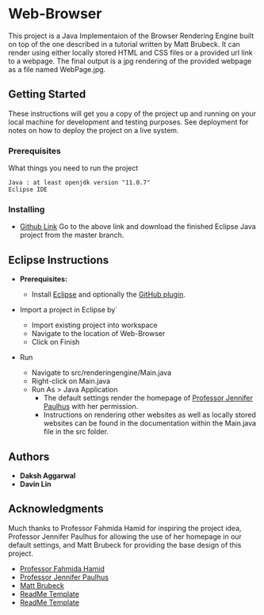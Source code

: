 # Web-Browser

This project is a Java Implementaion of the Browser Rendering Engine built on top of the one described in a tutorial written by Matt Brubeck. It can render using either locally stored HTML and CSS files or a provided url link to a webpage. The final output is a jpg rendering of the provided webpage as a file named WebPage.jpg.

## Getting Started

These instructions will get you a copy of the project up and running on your local machine for development and testing purposes. See deployment for notes on how to deploy the project on a live system.

### Prerequisites

What things you need to run the project
```
Java : at least openjdk version "11.0.7" 
Eclipse IDE
```

### Installing

* [Github Link](https://github.com/dakshces/Web-Browser)
Go to the above link and download the finished Eclipse Java project from the master branch.

Eclipse Instructions
--------------------

* **Prerequisites:**
    * Install [Eclipse](http://www.eclipse.org/downloads/) and optionally the [GitHub plugin](http://eclipse.github.com/).

* Import a project in Eclipse by`
    * Import existing project into workspace
    * Navigate to the location of Web-Browser
    * Click on Finish
        
* Run
    * Navigate to src/renderingengine/Main.java
    * Right-click on Main.java
    * Run As > Java Application
      * The default settings render the homepage of [Professor Jennifer Paulhus](https://paulhus.math.grinnell.edu/) with her permission.
      * Instructions on rendering other websites as well as locally stored websites can be found in the documentation within the Main.java file in the src folder.

## Authors

* **Daksh Aggarwal**
* **Davin Lin**  

## Acknowledgments

Much thanks to Professor Fahmida Hamid for inspiring the project idea, Professor Jennifer Paulhus for allowing the use of her homepage in our default settings, and Matt Brubeck for providing the base design of this project.

* [Professor Fahmida Hamid](https://www.cs.grinnell.edu/~hamidfah/)
* [Professor Jennifer Paulhus](https://paulhus.math.grinnell.edu/)
* [Matt Brubeck](https://limpet.net/mbrubeck/) 
* [ReadMe Template](https://gist.github.com/PurpleBooth/109311bb0361f32d87a2)
* [ReadMe Template](https://github.com/GoogleCloudPlatform/java-docs-samples/blob/master/storage/xml-api/cmdline-sample/README.md)


